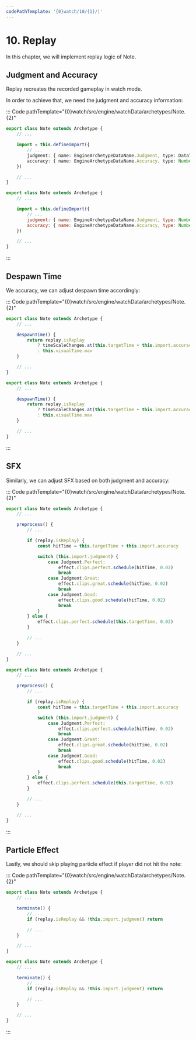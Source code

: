 ```yaml
---
codePathTemplate: '{0}watch/10/{1}/|'
---
```


# 10. Replay

In this chapter, we will implement replay logic of Note.

## Judgment and Accuracy

Replay recreates the recorded gameplay in watch mode.

In order to achieve that, we need the judgment and accuracy information:

::: Code pathTemplate="{0}watch/src/engine/watchData/archetypes/Note.{2}"

```ts
export class Note extends Archetype {
    // ...

    import = this.defineImport({
        // ...
        judgment: { name: EngineArchetypeDataName.Judgment, type: DataType<Judgment> },
        accuracy: { name: EngineArchetypeDataName.Accuracy, type: Number },
    })

    // ...
}
```

```js
export class Note extends Archetype {
    // ...

    import = this.defineImport({
        // ...
        judgment: { name: EngineArchetypeDataName.Judgment, type: Number },
        accuracy: { name: EngineArchetypeDataName.Accuracy, type: Number },
    })

    // ...
}
```

:::

## Despawn Time

We accuracy, we can adjust despawn time accordingly:

::: Code pathTemplate="{0}watch/src/engine/watchData/archetypes/Note.{2}"

```ts
export class Note extends Archetype {
    // ...

    despawnTime() {
        return replay.isReplay
            ? timeScaleChanges.at(this.targetTime + this.import.accuracy).scaledTime
            : this.visualTime.max
    }

    // ...
}
```

```js
export class Note extends Archetype {
    // ...

    despawnTime() {
        return replay.isReplay
            ? timeScaleChanges.at(this.targetTime + this.import.accuracy).scaledTime
            : this.visualTime.max
    }

    // ...
}
```

:::

## SFX

Similarly, we can adjust SFX based on both judgment and accuracy:

::: Code pathTemplate="{0}watch/src/engine/watchData/archetypes/Note.{2}"

```ts
export class Note extends Archetype {
    // ...

    preprocess() {
        // ...

        if (replay.isReplay) {
            const hitTime = this.targetTime + this.import.accuracy

            switch (this.import.judgment) {
                case Judgment.Perfect:
                    effect.clips.perfect.schedule(hitTime, 0.02)
                    break
                case Judgment.Great:
                    effect.clips.great.schedule(hitTime, 0.02)
                    break
                case Judgment.Good:
                    effect.clips.good.schedule(hitTime, 0.02)
                    break
            }
        } else {
            effect.clips.perfect.schedule(this.targetTime, 0.02)
        }

        // ...
    }

    // ...
}
```

```js
export class Note extends Archetype {
    // ...

    preprocess() {
        // ...

        if (replay.isReplay) {
            const hitTime = this.targetTime + this.import.accuracy

            switch (this.import.judgment) {
                case Judgment.Perfect:
                    effect.clips.perfect.schedule(hitTime, 0.02)
                    break
                case Judgment.Great:
                    effect.clips.great.schedule(hitTime, 0.02)
                    break
                case Judgment.Good:
                    effect.clips.good.schedule(hitTime, 0.02)
                    break
            }
        } else {
            effect.clips.perfect.schedule(this.targetTime, 0.02)
        }

        // ...
    }

    // ...
}
```

:::

## Particle Effect

Lastly, we should skip playing particle effect if player did not hit the note:

::: Code pathTemplate="{0}watch/src/engine/watchData/archetypes/Note.{2}"

```ts
export class Note extends Archetype {
    // ...

    terminate() {
        // ...
        if (replay.isReplay && !this.import.judgment) return

        // ...
    }

    // ...
}
```

```js
export class Note extends Archetype {
    // ...

    terminate() {
        // ...
        if (replay.isReplay && !this.import.judgment) return

        // ...
    }

    // ...
}
```

:::
